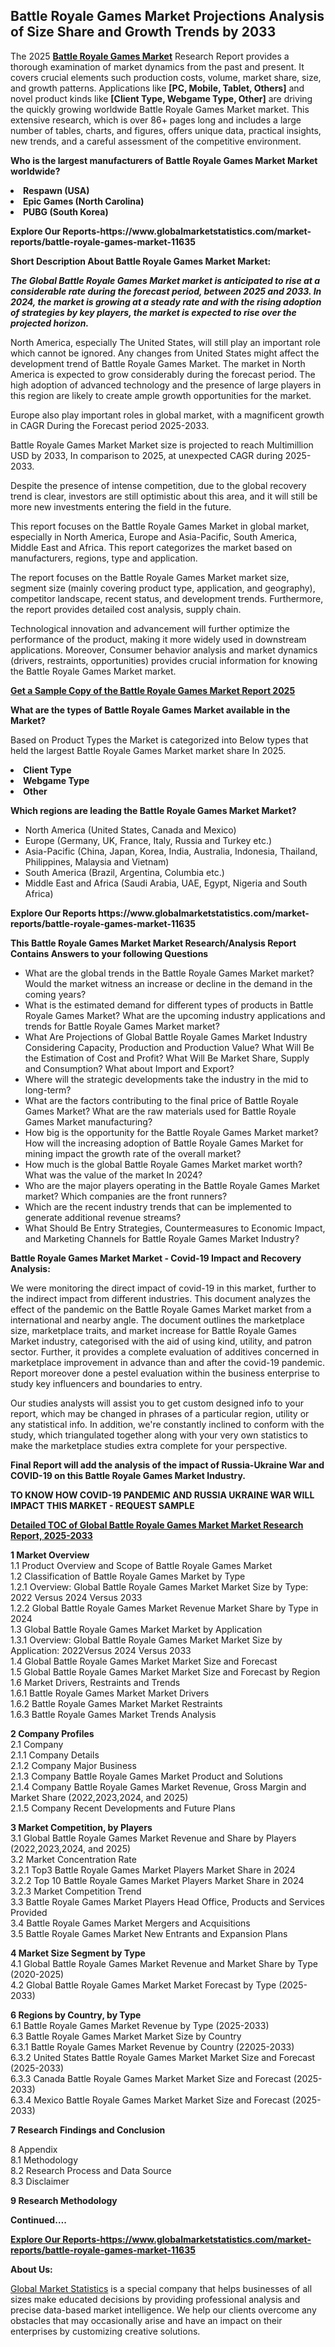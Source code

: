 <h2>Battle Royale Games Market Projections Analysis of Size Share and Growth Trends by 2033</h2><p>The 2025 <strong><a href="https://www.globalmarketstatistics.com/market-reports/battle-royale-games-market-11635">Battle Royale Games Market</a></strong> Research Report provides a thorough examination of market dynamics from the past and present. It covers crucial elements such production costs, volume, market share, size, and growth patterns. Applications like <strong>[PC, Mobile, Tablet, Others]</strong> and novel product kinds like <strong>[Client Type, Webgame Type, Other]</strong> are driving the quickly growing worldwide Battle Royale Games Market market. This extensive research, which is over 86+ pages long and includes a large number of tables, charts, and figures, offers unique data, practical insights, new trends, and a careful assessment of the competitive environment.</p> <p><strong>Who is the largest manufacturers of Battle Royale Games Market Market worldwide?</strong></p> <p><strong><li>Respawn (USA)<li>Epic Games (North Carolina)<li>PUBG (South Korea)</strong></p> <p><strong>Explore Our Reports-https://www.globalmarketstatistics.com/market-reports/battle-royale-games-market-11635</strong></p> <p><strong>Short Description About Battle Royale Games Market Market:</strong></p> <p><strong><em>The Global Battle Royale Games Market market is anticipated to rise at a considerable rate during the forecast period, between 2025 and 2033. In 2024, the market is growing at a steady rate and with the rising adoption of strategies by key players, the market is expected to rise over the projected horizon.</em></strong></p> <p>North America, especially The United States, will still play an important role which cannot be ignored. Any changes from United States might affect the development trend of Battle Royale Games Market. The market in North America is expected to grow considerably during the forecast period. The high adoption of advanced technology and the presence of large players in this region are likely to create ample growth opportunities for the market.</p> <p>Europe also play important roles in global market, with a magnificent growth in CAGR During the Forecast period 2025-2033.</p> <p>Battle Royale Games Market Market size is projected to reach Multimillion USD by 2033, In comparison to 2025, at unexpected CAGR during 2025-2033.</p> <p>Despite the presence of intense competition, due to the global recovery trend is clear, investors are still optimistic about this area, and it will still be more new investments entering the field in the future.</p> <p>This report focuses on the Battle Royale Games Market in global market, especially in North America, Europe and Asia-Pacific, South America, Middle East and Africa. This report categorizes the market based on manufacturers, regions, type and application.</p> <p>The report focuses on the Battle Royale Games Market market size, segment size (mainly covering product type, application, and geography), competitor landscape, recent status, and development trends. Furthermore, the report provides detailed cost analysis, supply chain.</p> <p>Technological innovation and advancement will further optimize the performance of the product, making it more widely used in downstream applications. Moreover, Consumer behavior analysis and market dynamics (drivers, restraints, opportunities) provides crucial information for knowing the Battle Royale Games Market market.</p> <p><strong><a href="https://www.globalmarketstatistics.com/market-reports/battle-royale-games-market-11635">Get a Sample Copy of the Battle Royale Games Market Report 2025</a></strong></p> <p><strong>What are the types of Battle Royale Games Market available in the Market?</strong></p> <p>Based on Product Types the Market is categorized into Below types that held the largest Battle Royale Games Market market share In 2025.</p> <p><strong><li>Client Type<li>Webgame Type<li>Other</strong></p> <p><strong>Which regions are leading the Battle Royale Games Market Market?</strong></p> <ul> <li>North America (United States, Canada and Mexico)</li> <li>Europe (Germany, UK, France, Italy, Russia and Turkey etc.)</li> <li>Asia-Pacific (China, Japan, Korea, India, Australia, Indonesia, Thailand, Philippines, Malaysia and Vietnam)</li> <li>South America (Brazil, Argentina, Columbia etc.)</li> <li>Middle East and Africa (Saudi Arabia, UAE, Egypt, Nigeria and South Africa)</li> </ul> <p><strong>Explore Our Reports https://www.globalmarketstatistics.com/market-reports/battle-royale-games-market-11635</strong></p> <p><strong>This Battle Royale Games Market Market Research/Analysis Report Contains Answers to your following Questions</strong></p> <ul> <li>What are the global trends in the Battle Royale Games Market market? Would the market witness an increase or decline in the demand in the coming years?</li> <li>What is the estimated demand for different types of products in Battle Royale Games Market? What are the upcoming industry applications and trends for Battle Royale Games Market market?</li> <li>What Are Projections of Global Battle Royale Games Market Industry Considering Capacity, Production and Production Value? What Will Be the Estimation of Cost and Profit? What Will Be Market Share, Supply and Consumption? What about Import and Export?</li> <li>Where will the strategic developments take the industry in the mid to long-term?</li> <li>What are the factors contributing to the final price of Battle Royale Games Market? What are the raw materials used for Battle Royale Games Market manufacturing?</li> <li>How big is the opportunity for the Battle Royale Games Market market? How will the increasing adoption of Battle Royale Games Market for mining impact the growth rate of the overall market?</li> <li>How much is the global Battle Royale Games Market market worth? What was the value of the market In 2024?</li> <li>Who are the major players operating in the Battle Royale Games Market market? Which companies are the front runners?</li> <li>Which are the recent industry trends that can be implemented to generate additional revenue streams?</li> <li>What Should Be Entry Strategies, Countermeasures to Economic Impact, and Marketing Channels for Battle Royale Games Market Industry?</li> </ul> <p><strong>Battle Royale Games Market Market - Covid-19 Impact and Recovery Analysis:</strong></p> <p>We were monitoring the direct impact of covid-19 in this market, further to the indirect impact from different industries. This document analyzes the effect of the pandemic on the Battle Royale Games Market market from a international and nearby angle. The document outlines the marketplace size, marketplace traits, and market increase for Battle Royale Games Market industry, categorised with the aid of using kind, utility, and patron sector. Further, it provides a complete evaluation of additives concerned in marketplace improvement in advance than and after the covid-19 pandemic. Report moreover done a pestel evaluation within the business enterprise to study key influencers and boundaries to entry.</p> <p>Our studies analysts will assist you to get custom designed info to your report, which may be changed in phrases of a particular region, utility or any statistical info. In addition, we're constantly inclined to conform with the study, which triangulated together along with your very own statistics to make the marketplace studies extra complete for your perspective.</p> <p><strong>Final Report will add the analysis of the impact of Russia-Ukraine War and COVID-19 on this Battle Royale Games Market Industry.</strong></p> <p><strong>TO KNOW HOW COVID-19 PANDEMIC AND RUSSIA UKRAINE WAR WILL IMPACT THIS MARKET - REQUEST SAMPLE</strong></p> <p><strong><a href="https://www.globalmarketstatistics.com/market-reports/battle-royale-games-market-11635">Detailed TOC of Global Battle Royale Games Market Market Research Report, 2025-2033</a></strong></p> <p><strong>1 Market Overview</strong><br /> 1.1 Product Overview and Scope of Battle Royale Games Market<br /> 1.2 Classification of Battle Royale Games Market by Type<br /> 1.2.1 Overview: Global Battle Royale Games Market Market Size by Type: 2022 Versus 2024 Versus 2033<br /> 1.2.2 Global Battle Royale Games Market Revenue Market Share by Type in 2024<br /> 1.3 Global Battle Royale Games Market Market by Application<br /> 1.3.1 Overview: Global Battle Royale Games Market Market Size by Application: 2022Versus 2024 Versus 2033<br /> 1.4 Global Battle Royale Games Market Market Size and Forecast<br /> 1.5 Global Battle Royale Games Market Market Size and Forecast by Region<br /> 1.6 Market Drivers, Restraints and Trends<br /> 1.6.1 Battle Royale Games Market Market Drivers<br /> 1.6.2 Battle Royale Games Market Market Restraints<br /> 1.6.3 Battle Royale Games Market Trends Analysis</p> <p><strong>2 Company Profiles</strong><br /> 2.1 Company<br /> 2.1.1 Company Details<br /> 2.1.2 Company Major Business<br /> 2.1.3 Company Battle Royale Games Market Product and Solutions<br /> 2.1.4 Company Battle Royale Games Market Revenue, Gross Margin and Market Share (2022,2023,2024, and 2025)<br /> 2.1.5 Company Recent Developments and Future Plans</p> <p><strong>3 Market Competition, by Players</strong><br /> 3.1 Global Battle Royale Games Market Revenue and Share by Players (2022,2023,2024, and 2025)<br /> 3.2 Market Concentration Rate<br /> 3.2.1 Top3 Battle Royale Games Market Players Market Share in 2024<br /> 3.2.2 Top 10 Battle Royale Games Market Players Market Share in 2024<br /> 3.2.3 Market Competition Trend<br /> 3.3 Battle Royale Games Market Players Head Office, Products and Services Provided<br /> 3.4 Battle Royale Games Market Mergers and Acquisitions<br /> 3.5 Battle Royale Games Market New Entrants and Expansion Plans</p> <p><strong>4 Market Size Segment by Type</strong><br /> 4.1 Global Battle Royale Games Market Revenue and Market Share by Type (2020-2025)<br /> 4.2 Global Battle Royale Games Market Market Forecast by Type (2025-2033)</p> <p><strong>6 Regions by Country, by Type</strong><br /> 6.1 Battle Royale Games Market Revenue by Type (2025-2033)<br /> 6.3 Battle Royale Games Market Market Size by Country<br /> 6.3.1 Battle Royale Games Market Revenue by Country (22025-2033)<br /> 6.3.2 United States Battle Royale Games Market Market Size and Forecast (2025-2033)<br /> 6.3.3 Canada Battle Royale Games Market Market Size and Forecast (2025-2033)<br /> 6.3.4 Mexico Battle Royale Games Market Market Size and Forecast (2025-2033)</p> <p><strong>7 Research Findings and Conclusion</strong></p> <p>8 Appendix<br /> 8.1 Methodology<br /> 8.2 Research Process and Data Source<br /> 8.3 Disclaimer</p> <p><strong>9 Research Methodology</strong></p> <p><strong>Continued&hellip;.</strong></p> <p><strong><a href="https://www.globalmarketstatistics.com/market-reports/battle-royale-games-market-11635">Explore Our Reports-https://www.globalmarketstatistics.com/market-reports/battle-royale-games-market-11635</a></strong></p> <p><strong>About Us:</strong></p> <p><a href="https://www.globalmarketstatistics.com/">Global Market Statistics</a> is a special company that helps businesses of all sizes make educated decisions by providing professional analysis and precise data-based market intelligence. We help our clients overcome any obstacles that may occasionally arise and have an impact on their enterprises by customizing creative solutions.</p>
